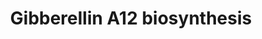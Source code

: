 ---
annotations:
- id: PW:0000002
  parent: classic metabolic pathway
  type: Pathway Ontology
  value: classic metabolic pathway
authors:
- LarsEijssen
- MaintBot
- AlexanderPico
- DeSl
- Egonw
- Khanspers
description: Pathway that describes the biosynthesis of gibberellin A12 (GA12).
last-edited: 2023-07-25
organisms:
- Solanum lycopersicum
redirect_from:
- /index.php/Pathway:WP2628
- /instance/WP2628
- /instance/WP2628_r127033
revision: r127033
schema-jsonld:
- '@context': https://schema.org/
  '@id': https://wikipathways.github.io/pathways/WP2628.html
  '@type': Dataset
  creator:
    '@type': Organization
    name: WikiPathways
  description: Pathway that describes the biosynthesis of gibberellin A12 (GA12).
  keywords:
  - GA12
  - GA12-aldehyde
  - Metaboliteent-copalyl diphosphate
  - all-trans-geranyl-geranyl diphosphate
  - ent-7-α-hydroxykaurenoate
  - ent-copalyl diphosphate synthase
  - ent-kaur-16-en-19-al
  - ent-kaur-16-en-19-ol
  - ent-kaur-16-ene
  - ent-kaurene oxidase
  - ent-kaurene synthase
  - ent-kaurenoate
  - ent-kaurenoic acid oxidase
  license: CC0
  name: Gibberellin A12 biosynthesis
seo: CreativeWork
title: Gibberellin A12 biosynthesis
wpid: WP2628
---